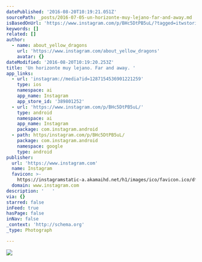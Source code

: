 ```yaml
---
datePublished: '2016-08-20T10:19:21.051Z'
sourcePath: _posts/2016-07-05-un-horizonte-muy-lejano-far-and-away.md
isBasedOnUrl: 'https://www.instagram.com/p/BHc5DtPB5uL/?tagged=itwstories'
keywords: []
related: []
author:
  - name: about_yellow_dragons
    url: 'https://www.instagram.com/about_yellow_dragons'
    avatar: {}
dateModified: '2016-08-20T10:19:20.253Z'
title: 'Un horizonte muy lejano. Far and away. '
app_links:
  - url: 'instagram://media?id=1287154536901221259'
    type: ios
    namespace: ai
    app_name: Instagram
    app_store_id: '389801252'
  - url: 'https://www.instagram.com/p/BHc5DtPB5uL/'
    type: android
    namespace: ai
    app_name: Instagram
    package: com.instagram.android
  - path: https/instagram.com/p/BHc5DtPB5uL/
    package: com.instagram.android
    namespace: google
    type: android
publisher:
  url: 'https://www.instagram.com'
  name: Instagram
  favicon: >-
    https://instagramstatic-a.akamaihd.net/h1/images/ico/favicon.ico/dfa85bb1fd63.ico
  domain: www.instagram.com
description: '   '
via: {}
starred: false
inFeed: true
hasPage: false
inNav: false
_context: 'http://schema.org'
_type: Photograph

---
```

![   ](https://imgflo.herokuapp.com/graph/vahj1ThiexotieMo/e459952a5415dc8f8dd9d6f3fa6b2faf/noop.jpg?input=https%3A%2F%2Fscontent.cdninstagram.com%2Ft51.2885-15%2Fs640x640%2Fsh0.08%2Fe35%2F13551550_102310986871984_1966465996_n.jpg%3Fig_cache_key%3DMTI4NzE1NDUzNjkwMTIyMTI1OQ%253D%253D.2)